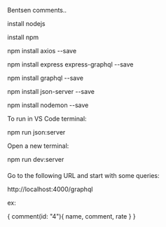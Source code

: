 Bentsen comments..

install nodejs

install npm

npm install axios --save

npm install express express-graphql --save

npm install graphql --save

npm install json-server --save

npm install nodemon --save



To run in VS Code terminal:

npm run json:server

Open a new terminal:

npm run dev:server

####


Go to the following URL and start with some queries:

http://localhost:4000/graphql

ex:

{
  comment(id: "4"){
  	name,
    comment,
    rate
	}
}

